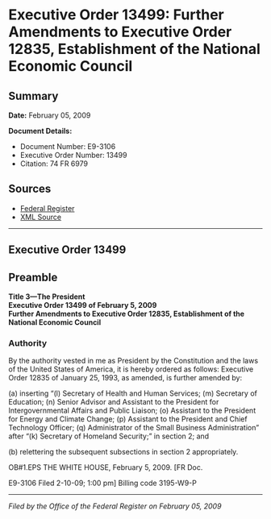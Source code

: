 # Executive Order 13499: Further Amendments to Executive Order 12835, Establishment of the National Economic Council

## Summary

**Date:** February 05, 2009

**Document Details:**
- Document Number: E9-3106
- Executive Order Number: 13499
- Citation: 74 FR 6979

## Sources
- [Federal Register](https://www.federalregister.gov/documents/2009/02/11/E9-3106/further-amendments-to-executive-order-12835-establishment-of-the-national-economic-council)
- [XML Source](https://www.federalregister.gov/documents/full_text/xml/2009/02/11/E9-3106.xml)

---

## Executive Order 13499

## Preamble

**Title 3—The President**  
**Executive Order 13499 of February 5, 2009**  
**Further Amendments to Executive Order 12835, Establishment of the National Economic Council**

### Authority

By the authority vested in me as President by the Constitution and the laws of the United States of America,     it is hereby ordered as follows:
Executive Order 12835 of January 25, 1993, as amended,   is further amended by:

(a) inserting “(l)  Secretary of Health and Human Services; (m)  Secretary of Education; (n)  Senior Advisor    and Assistant to the President for Intergovernmental Affairs  and Public Liaison; (o)  Assistant to the President for Energy and Climate Change; (p)  Assistant to the President and Chief Technology Officer; (q)  Administrator of the Small Business Administration” after “(k)  Secretary of Homeland Security;” in section 2; and

(b) relettering the subsequent subsections in section 2 appropriately.

OB#1.EPS
THE WHITE HOUSE,
February 5, 2009.
[FR Doc.

E9-3106
Filed 2-10-09; 1:00 pm]
Billing code 3195-W9-P

---

*Filed by the Office of the Federal Register on February 05, 2009*
